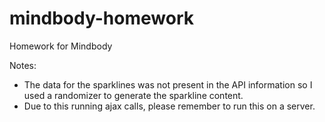 # mindbody-homework
Homework for Mindbody

Notes:
* The data for the sparklines was not present in the API information so I used a randomizer to generate the sparkline content.
* Due to this running ajax calls, please remember to run this on a server.
